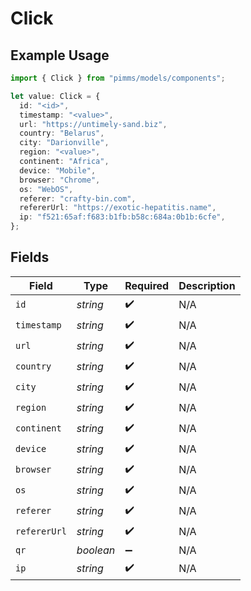 # Click

## Example Usage

```typescript
import { Click } from "pimms/models/components";

let value: Click = {
  id: "<id>",
  timestamp: "<value>",
  url: "https://untimely-sand.biz",
  country: "Belarus",
  city: "Darionville",
  region: "<value>",
  continent: "Africa",
  device: "Mobile",
  browser: "Chrome",
  os: "WebOS",
  referer: "crafty-bin.com",
  refererUrl: "https://exotic-hepatitis.name",
  ip: "f521:65af:f683:b1fb:b58c:684a:0b1b:6cfe",
};
```

## Fields

| Field              | Type               | Required           | Description        |
| ------------------ | ------------------ | ------------------ | ------------------ |
| `id`               | *string*           | :heavy_check_mark: | N/A                |
| `timestamp`        | *string*           | :heavy_check_mark: | N/A                |
| `url`              | *string*           | :heavy_check_mark: | N/A                |
| `country`          | *string*           | :heavy_check_mark: | N/A                |
| `city`             | *string*           | :heavy_check_mark: | N/A                |
| `region`           | *string*           | :heavy_check_mark: | N/A                |
| `continent`        | *string*           | :heavy_check_mark: | N/A                |
| `device`           | *string*           | :heavy_check_mark: | N/A                |
| `browser`          | *string*           | :heavy_check_mark: | N/A                |
| `os`               | *string*           | :heavy_check_mark: | N/A                |
| `referer`          | *string*           | :heavy_check_mark: | N/A                |
| `refererUrl`       | *string*           | :heavy_check_mark: | N/A                |
| `qr`               | *boolean*          | :heavy_minus_sign: | N/A                |
| `ip`               | *string*           | :heavy_check_mark: | N/A                |